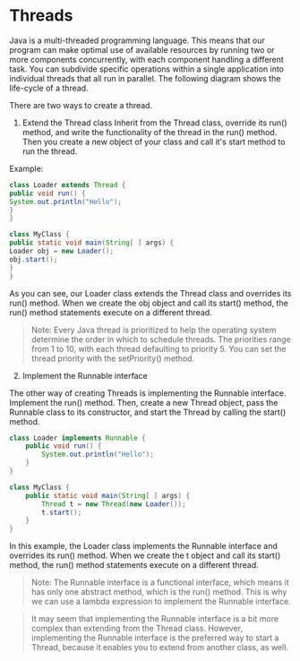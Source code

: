 # Threads

Java is a multi-threaded programming language. This means that our program can make optimal use of available resources by running two or more components concurrently, with each component handling a different task.
You can subdivide specific operations within a single application into individual threads that all run in parallel.
The following diagram shows the life-cycle of a thread.

There are two ways to create a thread.

1. Extend the Thread class
   Inherit from the Thread class, override its run() method, and write the functionality of the thread in the run() method.
   Then you create a new object of your class and call it's start method to run the thread.

Example:

```java
class Loader extends Thread {
public void run() {
System.out.println("Hello");
}
}

class MyClass {
public static void main(String[ ] args) {
Loader obj = new Loader();
obj.start();
}
}
```

As you can see, our Loader class extends the Thread class and overrides its run() method.
When we create the obj object and call its start() method, the run() method statements execute on a different thread.

> Note: Every Java thread is prioritized to help the operating system determine the order in which to schedule threads. The priorities range from 1 to 10, with each thread defaulting to priority 5. You can set the thread priority with the setPriority() method.

2. Implement the Runnable interface

The other way of creating Threads is implementing the Runnable interface.
Implement the run() method. Then, create a new Thread object, pass the Runnable class to its constructor, and start the Thread by calling the start() method.

```java
class Loader implements Runnable {
    public void run() {
        System.out.println("Hello");
    }
}

class MyClass {
    public static void main(String[ ] args) {
        Thread t = new Thread(new Loader());
        t.start();
    }
}
```

In this example, the Loader class implements the Runnable interface and overrides its run() method.
When we create the t object and call its start() method, the run() method statements execute on
a different thread.

> Note: The Runnable interface is a functional interface, which means it has only one abstract method,
> which is the run() method. This is why we can use a lambda expression to implement the Runnable interface.

> It may seem that implementing the Runnable interface is a bit more complex than extending from the Thread class. However, implementing the Runnable interface is the preferred way to start a Thread, because it enables you to extend from another class, as well.

